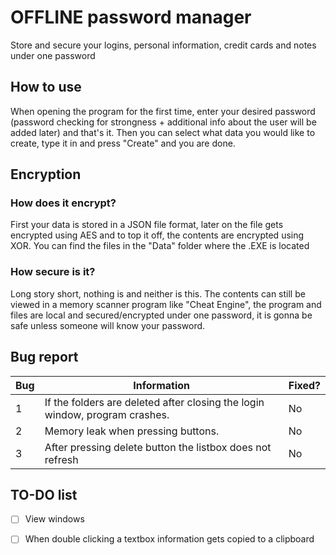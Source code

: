 # OFFLINE password manager
Store and secure your logins, personal information, credit cards and notes under one password
## How to use
When opening the program for the first time, enter your desired password (password checking for strongness +
additional info about the user will be added later) and that's it. Then you can select what data you would like to
create, type it in and press "Create" and you are done.
## Encryption
### How does it encrypt?
First your data is stored in a JSON file format, later on the file gets encrypted using AES
and to top it off, the contents are encrypted using XOR. You can find the files in the "Data" folder
where the .EXE is located
### How secure is it?
Long story short, nothing is and neither is this. The contents can still be viewed in a memory scanner program
like "Cheat Engine", the program and files are local and secured/encrypted under one password, it is 
gonna be safe unless someone will know your password.
## Bug report
Bug | Information | Fixed?
--- | --- | --- |
1 | If the folders are deleted after closing the login window, program crashes. | No
2 | Memory leak when pressing buttons. | No
3 | After pressing delete button the listbox does not refresh | No
## TO-DO list 
 - [ ] View windows
  - [ ] When double clicking a textbox information gets copied to a clipboard
  
